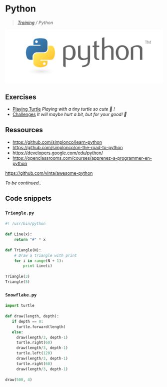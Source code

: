 # Python

>_[Training](https://github.com/simplonco/training) / Python_

![Python](python.png)

## Exercises

* [Playing Turtle](https://github.com/simplonco/python-playing-turtle) _Playing with a tiny turtle so cute :turtle: !_
* [Challenges](https://github.com/simplonco/python-challenges) _It will maybe hurt a bit, but for your good! :cactus:_

## Ressources

* https://github.com/simplonco/learn-python
* https://github.com/simplonco/on-the-road-to-python
* https://developers.google.com/edu/python/
* https://openclassrooms.com/courses/apprenez-a-programmer-en-python

https://github.com/vinta/awesome-python

_To be continued.._

## Code snippets

### `Triangle.py`

```python
#! /usr/bin/python

def Line(x):
    return "#" * x

def Triangle(N):
    # Draw a triangle with print
    for i in range(N + 1):
        print Line(i)

Triangle(3)
Triangle(5)
```

### `Snowflake.py`

```python
import turtle
 
def draw(length, depth):
   if depth == 0:
     turtle.forward(length)
   else:
     draw(length/3, depth-1)
     turtle.right(60)
     draw(length/3, depth-1)
     turtle.left(120)
     draw(length/3, depth-1)
     turtle.right(60)
     draw(length/3, depth-1)
 
draw(500, 4)
```
